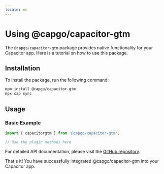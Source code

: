```yaml
---
locale: en
---
```

# Using @capgo/capacitor-gtm

The `@capgo/capacitor-gtm` package provides native functionality for your Capacitor app. Here is a tutorial on how to use this package.

## Installation

To install the package, run the following command:

```bash
npm install @capgo/capacitor-gtm
npx cap sync
```

## Usage

### Basic Example

```typescript
import { capacitorgtm } from '@capgo/capacitor-gtm';

// Use the plugin methods here
```

For detailed API documentation, please visit the [GitHub repository](https://github.com/Cap-go/capacitor-gtm).

That's it! You have successfully integrated @capgo/capacitor-gtm into your Capacitor app.
